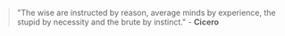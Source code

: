 >"The wise are instructed by reason, average minds by experience, the stupid by necessity and the brute by instinct." - **Cicero**
